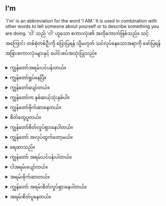 ## I'm

'I'm' is an abbreviation for the word 'I AM.' It is used in combination with other words to tell someone about yourself or to describe something you are doing.
'ငါ' သည် 'ငါ' ဟူသော စကားလုံး၏ အတိုကောက်ဖြစ်သည်။ သင့်အကြောင်း တစ်စုံတစ်ဦးကို ပြောပြရန် သို့မဟုတ် သင်လုပ်နေသောအရာကို ဖော်ပြရန် အခြားစကားလုံးများနှင့် ပေါင်းစပ်အသုံးပြုသည်။

<details>
<summary>ကျွန်တော်အရမ်းပင်ပန်းတယ်။</summary>
"I'm so tired."
</details>
<details>
<summary>ကျွန်တော်ရှုပ်နေပြီ။</summary>

"I'm confused."
</details>
<details>
<summary>ကျွန်တော်ပျော်တယ်။</summary>

"I'm happy."
</details>
<details>
<summary>ကျွန်တော်က နှစ်ဆယ့်သုံးနှစ်ပါ။</summary>

"I'm twenty three years old."
</details>
<details>
<summary>ကျွန်တော်ဗိုက်ဆာနေတယ်။</summary>

"I'm hungry."
</details>
<details>
<summary>စိတ်တွေပူတယ်။</summary>

"I'm nervous."
</details>
<details>
<summary>ကျွန်တော်စိတ်လှုပ်ရှားနေပါတယ်။</summary>

"I'm excited."
</details>
<details>
<summary>ကျွန်တော် အလုပ်ထွက်တော့မယ်။</summary>

"I'm leaving work."
</details>
<details>
<summary>ရေဆာသည်။</summary>

"I'm thirsty."
</details>


<details>
<summary>ကျွန်တော် အရမ်းပင်ပန်းပါတယ်။</summary>
"I'm extremely tired."
</details>
<details>
<summary>ငါအရမ်းပျော်တယ်။</summary>

"I'm very happy."
</details>
<details>
<summary>အရမ်းဗိုက်ဆာတယ်။</summary>

"I'm terribly hungry."
</details>
<details>
<summary>ကျွန်တော် အရမ်းစိတ်လှုပ်ရှားနေပါတယ်။</summary>

"I am super excited."
</details>
<details>
<summary>အရမ်းစိတ်​ပူ​နေတယ်​။</summary>

"I'm very nervous."
</details>